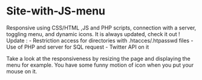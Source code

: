 # Site-with-JS-menu
 Responsive using CSS/HTML ,JS and PHP scripts, connection with a server, toggling menu, and dynamic icons.
 It is always updated, check it out !
 Update :   - Restriction access for directories with .htacces/.htpasswd files
            - Use of PHP and server for SQL request
            - Twitter API on it

Take a look at the responsiveness by resizing the page and displaying the menu for example.
You have some funny motion of icon when you put your mouse on it.
